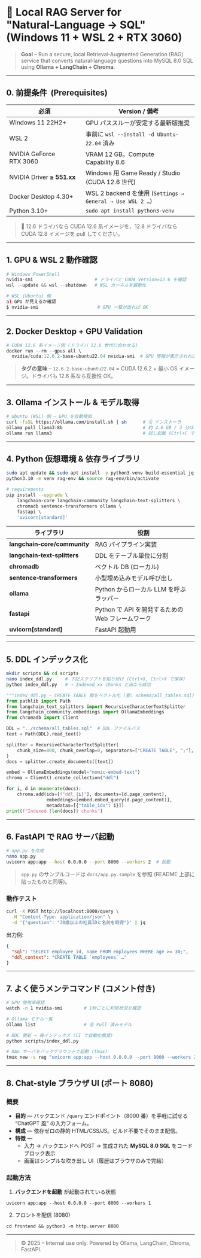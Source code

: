 # 🚀 Local RAG Server for "Natural‑Language → SQL" (Windows 11 + WSL 2 + RTX 3060)

> **Goal** – Run a secure, local Retrieval‑Augmented Generation (RAG) service that converts natural‑language questions into MySQL 8.0 SQL using **Ollama + LangChain + Chroma**.

---

## 0. 前提条件  (Prerequisites)

| 必須                       | Version / 備考                                            |
| -------------------------- | --------------------------------------------------------- |
| Windows 11 22H2+           | GPU パススルーが安定する最新版推奨                        |
| WSL 2                      | 事前に `wsl --install -d Ubuntu-22.04` 済み               |
| NVIDIA GeForce RTX 3060    | VRAM 12 GB。Compute Capability 8.6                        |
| NVIDIA Driver **≥ 551.xx** | Windows 用 Game Ready / Studio (CUDA 12.6 世代)           |
| Docker Desktop 4.30+       | WSL 2 backend を使用 (`Settings → General → Use WSL 2 …`) |
| Python 3.10+               | `sudo apt install python3-venv`                           |

> 📝 12.6 ドライバなら CUDA 12.6 系イメージを、12.8 ドライバなら CUDA 12.8 イメージを pull してください。

---

## 1. GPU & WSL 2 動作確認

```powershell
# Windows PowerShell
nvidia-smi                       # ドライバと CUDA Version=12.6 を確認
wsl --update && wsl --shutdown   # WSL カーネルを最新化
```

```bash
# WSL (Ubuntu) 側
a) GPU が見えるか確認
$ nvidia-smi                      # GPU 一覧が出れば OK
```

---

## 2. Docker Desktop + GPU Validation

```powershell
# CUDA 12.6 系イメージ例 (ドライバ 12.6 世代に合わせる)
docker run --rm --gpus all \
  nvidia/cuda:12.6.2-base-ubuntu22.04 nvidia-smi  # GPU 情報が表示されれば OK
```

> **タグの意味** – `12.6.2-base-ubuntu22.04` = CUDA 12.6.2 + 最小 OS イメージ。ドライバも 12.6 系なら互換性 OK。

---

## 3. Ollama インストール & モデル取得

```bash
# Ubuntu (WSL) 側 – GPU を自動検知
curl -fsSL https://ollama.com/install.sh | sh      # 🗒️ インストーラ
ollama pull llama3:8b                              # 約 4.6 GB / 3 分ほど
ollama run llama3                                  # 試し起動 (Ctrl+C で終了)
```

---

## 4. Python 仮想環境 & 依存ライブラリ

```bash
sudo apt update && sudo apt install -y python3-venv build-essential jq
python3.10 -m venv rag-env && source rag-env/bin/activate

# requirements
pip install --upgrade \
    langchain-core langchain-community langchain-text-splitters \
    chromadb sentence-transformers ollama \
    fastapi \
    'uvicorn[standard]'
```

| ライブラリ                   | 役割                                              |
| ---------------------------- | ------------------------------------------------- |
| **langchain‑core/community** | RAG パイプライン実装                              |
| **langchain‑text‑splitters** | DDL をテーブル単位に分割                          |
| **chromadb**                 | ベクトル DB (ローカル)                            |
| **sentence‑transformers**    | 小型埋め込みモデル呼び出し                        |
| **ollama**                   | Python からローカル LLM を呼ぶラッパー            |
| **fastapi**                  | Python で API を開発するための Web フレームワーク |
| **uvicorn[standard]**        | FastAPI 起動用                                    |

---

## 5. DDL インデックス化

```bash
mkdir scripts && cd scripts
nano index_ddl.py     # 下記スクリプトを貼り付け (Ctrl+O, Ctrl+X で保存)
python index_ddl.py   # → Indexed xx chunks と出たら成功
```

```python
"""index_ddl.py – CREATE TABLE 群をベクトル化 (要: schema/all_tables.sql)"""
from pathlib import Path
from langchain_text_splitters import RecursiveCharacterTextSplitter
from langchain_community.embeddings import OllamaEmbeddings
from chromadb import Client

DDL = "../schema/all_tables.sql"  # DDL ファイルパス
text = Path(DDL).read_text()

splitter = RecursiveCharacterTextSplitter(
    chunk_size=800, chunk_overlap=0, separators=["CREATE TABLE", ";"],
)
docs = splitter.create_documents([text])

embed = OllamaEmbeddings(model="nomic-embed-text")
chroma = Client().create_collection("ddl")

for i, d in enumerate(docs):
    chroma.add(ids=[f"ddl_{i}"], documents=[d.page_content],
               embeddings=[embed.embed_query(d.page_content)],
               metadatas=[{"table_idx": i}])
print(f"Indexed {len(docs)} chunks")
```

---

## 6. FastAPI で RAG サーバ起動

```bash
# app.py を作成
nano app.py
uvicorn app:app --host 0.0.0.0 --port 8000 --workers 2  # 起動
```

> `app.py` のサンプルコードは `docs/app.py.sample` を参照 (README 上部に貼ったものと同等)。

### 動作テスト

```bash
curl -X POST http://localhost:8000/query \
  -H "Content-Type: application/json" \
  -d '{"question": "30歳以上の社員IDと名前を取得"}' | jq
```

出力例:

```json
{
  "sql": "SELECT employee_id, name FROM employees WHERE age >= 30;",
  "ddl_context": "CREATE TABLE `employees` …"
}
```

---

## 7. よく使うメンテコマンド (コメント付き)

```bash
# GPU 使用率確認
watch -n 1 nvidia-smi        # 1秒ごとに利用状況を確認

# Ollama モデル一覧
ollama list                  # 全 Pull 済みモデル

# DDL 更新 → 再インデックス (CI で自動化推奨)
python scripts/index_ddl.py

# RAG サーバをバックグラウンドで起動 (tmux)
tmux new -s rag "uvicorn app:app --host 0.0.0.0 --port 8000 --workers 2"
```

---

## 8. Chat-style ブラウザ UI (ポート 8080)

### 概要

- **目的** — バックエンド `/query` エンドポイント（8000 番）を手軽に試せる “ChatGPT 風” の入力フォーム。
- **構成** — 依存ゼロの静的 HTML/CSS/JS。ビルド不要でそのまま配信。
- **特徴** —
  - 入力 → バックエンドへ POST → 生成された **MySQL 8.0 SQL** をコードブロック表示
  - 画面はシンプルな吹き出し UI（履歴はブラウザのみで完結）

### 起動方法

1. **バックエンドを起動** が起動されている状態

```wsl
uvicorn app:app --host 0.0.0.0 --port 8000 --workers 1
```

2. フロントを配信 (8080)

```
cd frontend && python3 -m http.server 8080
```

---

> © 2025 – Internal use only. Powered by Ollama, LangChain, Chroma, FastAPI.
